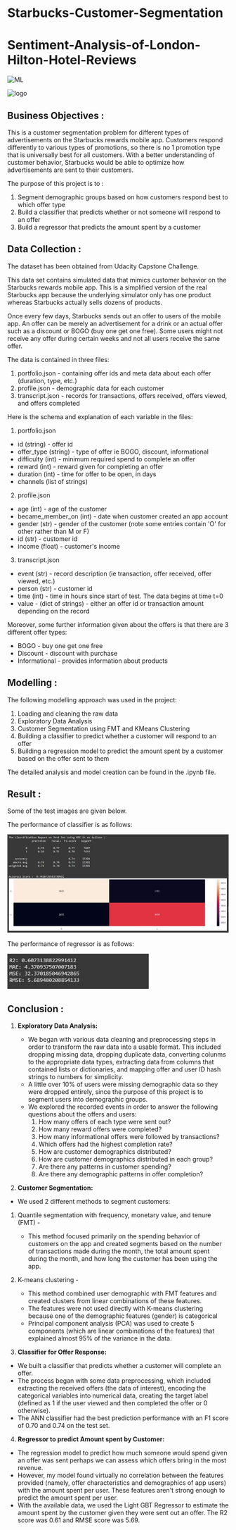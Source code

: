 # Starbucks-Customer-Segmentation

# Sentiment-Analysis-of-London-Hilton-Hotel-Reviews

![ML](https://img.shields.io/badge/ML-Regression_Classification_Segmentation-blue.svg) 

![logo](Snips/Logo.png)

## Business Objectives :

This is a customer segmentation problem for different types of advertisements on the Starbucks rewards mobile app. Customers respond differently to various types of promotions, so there is no 1 promotion type that is universally best for all customers. With a better understanding of customer behavior, Starbucks would be able to optimize how advertisements are sent to their customers.

The purpose of this project is to : 
1. Segment demographic groups based on how customers respond best to which offer type
2. Build a classifier that predicts whether or not someone will respond to an offer
3. Build a regressor that predicts the amount spent by a customer 

## Data Collection :

The dataset has been obtained from Udacity Capstone Challenge.

This data set contains simulated data that mimics customer behavior on the Starbucks rewards mobile app. This is a simplified version of the real Starbucks app because the underlying simulator only has one product whereas Starbucks actually sells dozens of products.

Once every few days, Starbucks sends out an offer to users of the mobile app. An offer can be merely an advertisement for a drink or an actual offer such as a discount or BOGO (buy one get one free). Some users might not receive any offer during certain weeks and not all users receive the same offer.

The data is contained in three files:

1.   portfolio.json - containing offer ids and meta data about each offer (duration, type, etc.)
2.   profile.json - demographic data for each customer 
3.   transcript.json - records for transactions, offers received, offers viewed, and offers completed

Here is the schema and explanation of each variable in the files:
1. portfolio.json
* id (string) - offer id
* offer_type (string) - type of offer ie BOGO, discount, informational
* difficulty (int) - minimum required spend to complete an offer
* reward (int) - reward given for completing an offer
* duration (int) - time for offer to be open, in days
* channels (list of strings)

2. profile.json

* age (int) - age of the customer
* became_member_on (int) - date when customer created an app account
* gender (str) - gender of the customer (note some entries contain 'O' for other rather than M or F)
* id (str) - customer id
* income (float) - customer's income

3. transcript.json

* event (str) - record description (ie transaction, offer received, offer viewed, etc.)
* person (str) - customer id
* time (int) - time in hours since start of test. The data begins at time t=0
* value - (dict of strings) - either an offer id or transaction amount depending on the record

Moreover, some further information given about the offers is that there are 3 different offer types:

* BOGO - buy one get one free
* Discount - discount with purchase
* Informational - provides information about products

## Modelling :

The following modelling approach was used in the project:

1. Loading and cleaning the raw data
2. Exploratory Data Analysis
3. Customer Segmentation using FMT and KMeans Clustering
4. Building a classifier to predict whether a customer will respond to an offer
5. Building a regression model to predict the amount spent by a customer based on the offer sent to them

The detailed analysis and model creation can be found in the .ipynb file. 

## Result :

Some of the test images are given below.

The performance of classifier is as follows:

![test](Snips/R_3.JPG)

The performance of regressor is as follows:

![test](Snips/R_4.JPG)


## Conclusion :

1. **Exploratory Data Analysis:**
    - We began with various data cleaning and preprocessing steps in order to transform the raw data into a usable format. This included dropping missing data, dropping duplicate data, converting colunms to the appropriate data types, extracting data from columns that contained lists or dictionaries, and mapping offer and user ID hash strings to numbers for simplicity. 
    - A little over 10% of users were missing demographic data so they were dropped entirely, since the purpose of this project is to segment users into demographic groups.
    - We explored the recorded events in order to answer the following questions about the offers and users:
      1. How many offers of each type were sent out?
      2. How many reward offers were completed?
      3. How many informational offers were followed by transactions?
      4. Which offers had the highest completion rate?
      5. How are customer demographics distributed?
      6. How are customer demographics distributed in each group?
      7. Are there any patterns in customer spending?
      8. Are there any demographic patterns in offer completion?

2. **Customer Segmentation:**
  - We used 2 different methods to segment customers:
  1.  Quantile segmentation with frequency, monetary value, and tenure (FMT) -
      - This method focused primarily on the spending behavior of customers on the app and created segments based on the number of transactions made during the month, the total amount spent during the month, and how long the customer has been using the app.
  2. K-means clustering - 
      - This method combined user demographic with FMT features and created clusters from linear combinations of these features.
      - The features were not used directly with K-means clustering because one of the demographic features (gender) is categorical
      - Principal component analysis (PCA) was used to create 5 components (which are linear combinations of the features) that explained almost 95% of the variance in the data.

3. **Classifier for Offer Response:**
  - We built a classifier that predicts whether a customer will complete an offer. 
  - The process began with some data preprocessing, which included extracting the received offers (the data of interest), encoding the categorical variables into numerical data, creating the target label (defined as 1 if the user viewed and then completed the offer or 0 otherwise).
  - The ANN classifier had the best prediction performance with an F1 score of 0.70 and 0.74 on the test set.


4. **Regressor to predict Amount spent by Customer:**
  - The regression model to predict how much someone would spend given an offer was sent perhaps we can assess which offers bring in the most revenue. 
  - However, my model found virtually no correlation between the features provided (namely, offer characteristics and demographics of app users) with the amount spent per user. These features aren't strong enough to predict the amount spent per user. 
  - With the available data, we used the Light GBT Regressor to estimate the amount spent by the customer given they were sent out an offer. The R2 score was 0.61 and RMSE score was 5.69.
